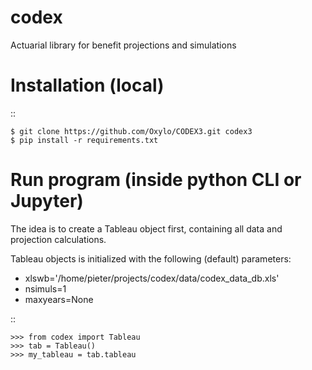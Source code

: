 # codex
Actuarial library for benefit projections and simulations

Installation (local)
====================

::

    $ git clone https://github.com/Oxylo/CODEX3.git codex3
    $ pip install -r requirements.txt
    
    
Run program (inside python CLI or Jupyter)
==========================================

The idea is to create a Tableau object first, containing all data and projection calculations.

Tableau objects is initialized with the following (default) parameters:
* xlswb='/home/pieter/projects/codex/data/codex_data_db.xls'
* nsimuls=1
* maxyears=None

::

    >>> from codex import Tableau
    >>> tab = Tableau()
    >>> my_tableau = tab.tableau
    
